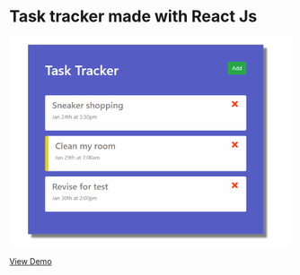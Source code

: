 # Task tracker made with React Js

![preview of the task tracker](task_tracker_readme.png "What the task tracker looks like")

[View Demo](https://task-tracker-awesomejackify.herokuapp.com/)